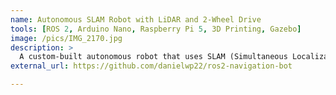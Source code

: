 ```yaml
---
name: Autonomous SLAM Robot with LiDAR and 2-Wheel Drive
tools: [ROS 2, Arduino Nano, Raspberry Pi 5, 3D Printing, Gazebo]
image: /pics/IMG_2170.jpg 
description: >
  A custom-built autonomous robot that uses SLAM (Simultaneous Localization and Mapping) and LiDAR to navigate and map its environment. The robot is a 2-wheel differential drive system running on ROS 2, with real-time mapping and basic autonomous navigation functionality.
external_url: https://github.com/danielwp22/ros2-navigation-bot

---
```

